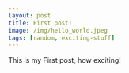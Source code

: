 ```yaml
---
layout: post
title: First post!
image: /img/hello_world.jpeg
tags: [random, exciting-stuff]
---
```


This is my First post, how exciting!
